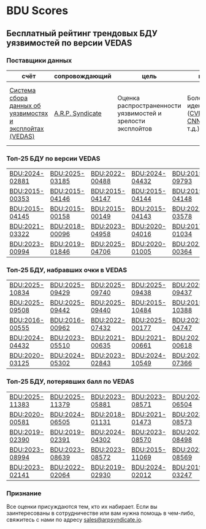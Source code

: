 
# BDU Scores
## Бесплатный рейтинг трендовых БДУ уязвимостей по версии VEDAS

### Поставщики данных
| счёт | cопровождающий | цель | покрытие | определение | частота |
| ----- | ---------- | ------- | -------- | ----------- | --------- |
| [Система сбора данных об уязвимостях и эксплойтах (VEDAS)](https://vedas.arpsyndicate.io) | [A.R.P. Syndicate](https://www.arpsyndicate.io) | Оценка распространенности уязвимостей и зрелости эксплойтов | Более 150 идентификаторов ([CVE](https://github.com/ARPSyndicate/cve-scores), [EUVD](https://github.com/ARPSyndicate/euvd-scores), [CNNVD](https://github.com/ARPSyndicate/cnnvd-scores), [BDU](https://github.com/ARPSyndicate/bdu-scores) и т.д.) | Аналитические данные с открытым исходным кодом (OSINT), полученные от [Exploit Observer](https://www.exploit.observer) | 12-16 часов |



<h3>Топ-25 БДУ по версии VEDAS</h3>

<table>
  <tr>
    <td><a href='https://vedas.arpsyndicate.io/?vuln=BDU:2024-02881'>BDU:2024-02881</a></td>
    <td><a href='https://vedas.arpsyndicate.io/?vuln=BDU:2025-03185'>BDU:2025-03185</a></td>
    <td><a href='https://vedas.arpsyndicate.io/?vuln=BDU:2022-00488'>BDU:2022-00488</a></td>
    <td><a href='https://vedas.arpsyndicate.io/?vuln=BDU:2024-04432'>BDU:2024-04432</a></td>
    <td><a href='https://vedas.arpsyndicate.io/?vuln=BDU:2015-09793'>BDU:2015-09793</a></td>
  </tr>
  <tr>
    <td><a href='https://vedas.arpsyndicate.io/?vuln=BDU:2015-00353'>BDU:2015-00353</a></td>
    <td><a href='https://vedas.arpsyndicate.io/?vuln=BDU:2015-04146'>BDU:2015-04146</a></td>
    <td><a href='https://vedas.arpsyndicate.io/?vuln=BDU:2015-04147'>BDU:2015-04147</a></td>
    <td><a href='https://vedas.arpsyndicate.io/?vuln=BDU:2015-04144'>BDU:2015-04144</a></td>
    <td><a href='https://vedas.arpsyndicate.io/?vuln=BDU:2015-04148'>BDU:2015-04148</a></td>
  </tr>
  <tr>
    <td><a href='https://vedas.arpsyndicate.io/?vuln=BDU:2015-04145'>BDU:2015-04145</a></td>
    <td><a href='https://vedas.arpsyndicate.io/?vuln=BDU:2015-00158'>BDU:2015-00158</a></td>
    <td><a href='https://vedas.arpsyndicate.io/?vuln=BDU:2015-00149'>BDU:2015-00149</a></td>
    <td><a href='https://vedas.arpsyndicate.io/?vuln=BDU:2015-04143'>BDU:2015-04143</a></td>
    <td><a href='https://vedas.arpsyndicate.io/?vuln=BDU:2021-03578'>BDU:2021-03578</a></td>
  </tr>
  <tr>
    <td><a href='https://vedas.arpsyndicate.io/?vuln=BDU:2021-03322'>BDU:2021-03322</a></td>
    <td><a href='https://vedas.arpsyndicate.io/?vuln=BDU:2018-00096'>BDU:2018-00096</a></td>
    <td><a href='https://vedas.arpsyndicate.io/?vuln=BDU:2023-04958'>BDU:2023-04958</a></td>
    <td><a href='https://vedas.arpsyndicate.io/?vuln=BDU:2020-04016'>BDU:2020-04016</a></td>
    <td><a href='https://vedas.arpsyndicate.io/?vuln=BDU:2017-01034'>BDU:2017-01034</a></td>
  </tr>
  <tr>
    <td><a href='https://vedas.arpsyndicate.io/?vuln=BDU:2023-00994'>BDU:2023-00994</a></td>
    <td><a href='https://vedas.arpsyndicate.io/?vuln=BDU:2019-01846'>BDU:2019-01846</a></td>
    <td><a href='https://vedas.arpsyndicate.io/?vuln=BDU:2025-04706'>BDU:2025-04706</a></td>
    <td><a href='https://vedas.arpsyndicate.io/?vuln=BDU:2020-01005'>BDU:2020-01005</a></td>
    <td><a href='https://vedas.arpsyndicate.io/?vuln=BDU:2021-00364'>BDU:2021-00364</a></td>
  </tr>
</table>


<h3>Топ-25 БДУ, набравших очки в VEDAS</h3>

<table>
  <tr>
    <td><a href='https://vedas.arpsyndicate.io/?vuln=BDU:2025-10834'>BDU:2025-10834</a></td>
    <td><a href='https://vedas.arpsyndicate.io/?vuln=BDU:2025-09429'>BDU:2025-09429</a></td>
    <td><a href='https://vedas.arpsyndicate.io/?vuln=BDU:2025-09740'>BDU:2025-09740</a></td>
    <td><a href='https://vedas.arpsyndicate.io/?vuln=BDU:2025-09438'>BDU:2025-09438</a></td>
    <td><a href='https://vedas.arpsyndicate.io/?vuln=BDU:2025-09437'>BDU:2025-09437</a></td>
  </tr>
  <tr>
    <td><a href='https://vedas.arpsyndicate.io/?vuln=BDU:2025-09508'>BDU:2025-09508</a></td>
    <td><a href='https://vedas.arpsyndicate.io/?vuln=BDU:2025-09442'>BDU:2025-09442</a></td>
    <td><a href='https://vedas.arpsyndicate.io/?vuln=BDU:2025-09440'>BDU:2025-09440</a></td>
    <td><a href='https://vedas.arpsyndicate.io/?vuln=BDU:2015-10484'>BDU:2015-10484</a></td>
    <td><a href='https://vedas.arpsyndicate.io/?vuln=BDU:2015-10388'>BDU:2015-10388</a></td>
  </tr>
  <tr>
    <td><a href='https://vedas.arpsyndicate.io/?vuln=BDU:2016-00555'>BDU:2016-00555</a></td>
    <td><a href='https://vedas.arpsyndicate.io/?vuln=BDU:2016-00962'>BDU:2016-00962</a></td>
    <td><a href='https://vedas.arpsyndicate.io/?vuln=BDU:2022-07432'>BDU:2022-07432</a></td>
    <td><a href='https://vedas.arpsyndicate.io/?vuln=BDU:2025-00177'>BDU:2025-00177</a></td>
    <td><a href='https://vedas.arpsyndicate.io/?vuln=BDU:2025-04747'>BDU:2025-04747</a></td>
  </tr>
  <tr>
    <td><a href='https://vedas.arpsyndicate.io/?vuln=BDU:2024-04432'>BDU:2024-04432</a></td>
    <td><a href='https://vedas.arpsyndicate.io/?vuln=BDU:2023-05510'>BDU:2023-05510</a></td>
    <td><a href='https://vedas.arpsyndicate.io/?vuln=BDU:2021-00635'>BDU:2021-00635</a></td>
    <td><a href='https://vedas.arpsyndicate.io/?vuln=BDU:2021-00661'>BDU:2021-00661</a></td>
    <td><a href='https://vedas.arpsyndicate.io/?vuln=BDU:2021-00618'>BDU:2021-00618</a></td>
  </tr>
  <tr>
    <td><a href='https://vedas.arpsyndicate.io/?vuln=BDU:2020-03125'>BDU:2020-03125</a></td>
    <td><a href='https://vedas.arpsyndicate.io/?vuln=BDU:2024-05302'>BDU:2024-05302</a></td>
    <td><a href='https://vedas.arpsyndicate.io/?vuln=BDU:2023-02843'>BDU:2023-02843</a></td>
    <td><a href='https://vedas.arpsyndicate.io/?vuln=BDU:2024-10549'>BDU:2024-10549</a></td>
    <td><a href='https://vedas.arpsyndicate.io/?vuln=BDU:2023-07366'>BDU:2023-07366</a></td>
  </tr>
</table>


<h3>Топ-25 БДУ, потерявших балл по VEDAS</h3>

<table>
  <tr>
    <td><a href='https://vedas.arpsyndicate.io/?vuln=BDU:2025-11383'>BDU:2025-11383</a></td>
    <td><a href='https://vedas.arpsyndicate.io/?vuln=BDU:2025-11379'>BDU:2025-11379</a></td>
    <td><a href='https://vedas.arpsyndicate.io/?vuln=BDU:2023-05881'>BDU:2023-05881</a></td>
    <td><a href='https://vedas.arpsyndicate.io/?vuln=BDU:2023-08571'>BDU:2023-08571</a></td>
    <td><a href='https://vedas.arpsyndicate.io/?vuln=BDU:2024-06504'>BDU:2024-06504</a></td>
  </tr>
  <tr>
    <td><a href='https://vedas.arpsyndicate.io/?vuln=BDU:2020-00581'>BDU:2020-00581</a></td>
    <td><a href='https://vedas.arpsyndicate.io/?vuln=BDU:2024-06505'>BDU:2024-06505</a></td>
    <td><a href='https://vedas.arpsyndicate.io/?vuln=BDU:2018-01131'>BDU:2018-01131</a></td>
    <td><a href='https://vedas.arpsyndicate.io/?vuln=BDU:2021-01473'>BDU:2021-01473</a></td>
    <td><a href='https://vedas.arpsyndicate.io/?vuln=BDU:2023-08573'>BDU:2023-08573</a></td>
  </tr>
  <tr>
    <td><a href='https://vedas.arpsyndicate.io/?vuln=BDU:2019-02390'>BDU:2019-02390</a></td>
    <td><a href='https://vedas.arpsyndicate.io/?vuln=BDU:2019-02391'>BDU:2019-02391</a></td>
    <td><a href='https://vedas.arpsyndicate.io/?vuln=BDU:2024-04302'>BDU:2024-04302</a></td>
    <td><a href='https://vedas.arpsyndicate.io/?vuln=BDU:2023-08570'>BDU:2023-08570</a></td>
    <td><a href='https://vedas.arpsyndicate.io/?vuln=BDU:2023-08498'>BDU:2023-08498</a></td>
  </tr>
  <tr>
    <td><a href='https://vedas.arpsyndicate.io/?vuln=BDU:2023-08994'>BDU:2023-08994</a></td>
    <td><a href='https://vedas.arpsyndicate.io/?vuln=BDU:2023-08639'>BDU:2023-08639</a></td>
    <td><a href='https://vedas.arpsyndicate.io/?vuln=BDU:2023-08572'>BDU:2023-08572</a></td>
    <td><a href='https://vedas.arpsyndicate.io/?vuln=BDU:2015-11069'>BDU:2015-11069</a></td>
    <td><a href='https://vedas.arpsyndicate.io/?vuln=BDU:2023-08569'>BDU:2023-08569</a></td>
  </tr>
  <tr>
    <td><a href='https://vedas.arpsyndicate.io/?vuln=BDU:2023-02141'>BDU:2023-02141</a></td>
    <td><a href='https://vedas.arpsyndicate.io/?vuln=BDU:2022-02064'>BDU:2022-02064</a></td>
    <td><a href='https://vedas.arpsyndicate.io/?vuln=BDU:2019-02930'>BDU:2019-02930</a></td>
    <td><a href='https://vedas.arpsyndicate.io/?vuln=BDU:2024-02012'>BDU:2024-02012</a></td>
    <td><a href='https://vedas.arpsyndicate.io/?vuln=BDU:2019-03247'>BDU:2019-03247</a></td>
  </tr>
</table>


### Признание
Все оценки присуждаются тем, кто их набирает.
Если вы заинтересованы в сотрудничестве или вам нужна помощь в чем-либо, свяжитесь с нами по адресу [sales@arpsyndicate.io](mailto:sales@arpsyndicate.io).

